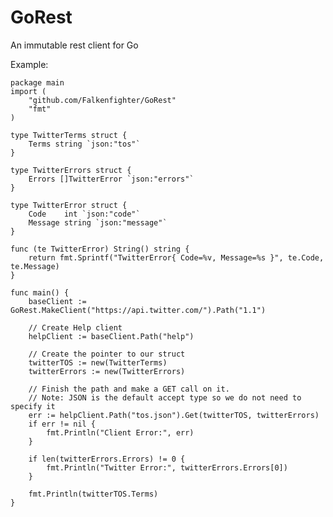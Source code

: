 # GoRest
An immutable rest client for Go

Example:

    package main
    import (
        "github.com/Falkenfighter/GoRest"
        "fmt"
    )
    
    type TwitterTerms struct {
        Terms string `json:"tos"`
    }
    
    type TwitterErrors struct {
        Errors []TwitterError `json:"errors"`
    }
    
    type TwitterError struct {
        Code    int `json:"code"`
        Message string `json:"message"`
    }
    
    func (te TwitterError) String() string {
        return fmt.Sprintf("TwitterError{ Code=%v, Message=%s }", te.Code, te.Message)
    }
    
    func main() {
        baseClient := GoRest.MakeClient("https://api.twitter.com/").Path("1.1")
    
        // Create Help client
        helpClient := baseClient.Path("help")
    
        // Create the pointer to our struct
        twitterTOS := new(TwitterTerms)
        twitterErrors := new(TwitterErrors)
    
        // Finish the path and make a GET call on it.
        // Note: JSON is the default accept type so we do not need to specify it
        err := helpClient.Path("tos.json").Get(twitterTOS, twitterErrors)
        if err != nil {
            fmt.Println("Client Error:", err)
        }
    
        if len(twitterErrors.Errors) != 0 {
            fmt.Println("Twitter Error:", twitterErrors.Errors[0])
        }
    
        fmt.Println(twitterTOS.Terms)
    }